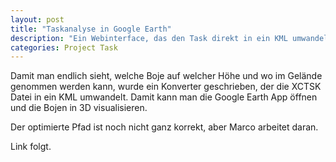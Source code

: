 ```yaml
---
layout: post
title: "Taskanalyse in Google Earth"
description: "Ein Webinterface, das den Task direkt in ein KML umwandelt. Schlüsselstellen können am Startplatz in 3D analysiert werden."
categories: Project Task
---
```


Damit man endlich sieht, welche Boje auf welcher Höhe und wo im Gelände genommen werden kann, wurde ein Konverter geschrieben, der
die XCTSK Datei in ein KML umwandelt. Damit kann man die Google Earth App öffnen und die Bojen in 3D visualisieren.

Der optimierte Pfad ist noch nicht ganz korrekt, aber Marco arbeitet daran.

Link folgt.